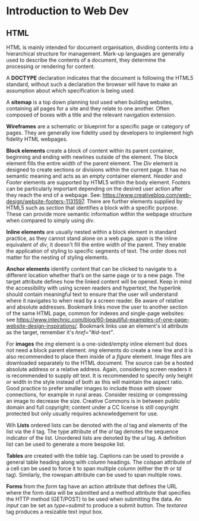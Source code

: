 # Introduction to Web Dev

## HTML

HTML is mainly intended for document organisation, dividing contents into a hierarchical structure for management. Mark-up languages are generally used to describe the contents of a document, they determine the processing or rendering for content. 

A **DOCTYPE** declaration indicates that the document is following the HTML5 standard, without such a declaration the browser will have to make an assumption about which specification is being used.

A **sitemap** is a top down planning tool used when building websites, containing all pages for a site and they relate to one another. Often composed of boxes with a title and the relevant navigation extension. 

**Wireframes** are a schematic or blueprint for a specific page or category of pages. They are generally low fidelity used by developers to implement high fidelity HTML webpages.

**Block elements** create a block of content within its parent container, beginning and ending with newlines outside of the element. The block element fills the entire width of the parent element. The *Div* element is designed to create sections or divisions within the current page. It has no semantic meaning and acts as an empty container element. *Header* and *Footer* elements are supported by HTML5 within the body element. Footers can be particularly important depending on the desired user action after they reach the end of a webpage. See: https://www.creativebloq.com/web-design/website-footers-1131597. There are further elements supplied by HTML5 such as *section* that identifies a block with a specific purpose. These can provide more semantic information within the webpage structure when compared to simply using *div*.

**Inline elements** are usually nested within a block element in standard practice, as they cannot stand alone on a web page. *span* is the inline equivalent of *div*, it doesn't fill the entire width of the parent. They enable the application of styling to specific segments of text. The order does not matter for the nesting of styling elements. 

**Anchor elements** identify content that can be clicked to navigate to a different location whether that’s on the same page or to a new page. The target attribute defines how the linked content will be opened. Keep in mind the accessibility with using screen readers and hypertext, the hyperlink should contain meaningful text to ensure that the user will understand where it navigates to when read by a screen reader. Be aware of relative and absolute addresses. Bookmark links move the user to another section of the same HTML page, common for indexes and single-page websites: see https://www.intechnic.com/blog/60-beautiful-examples-of-one-page-website-design-inspirations/. Bookmark links use an element's id attribute as the target, remember it's *href="#id-text"*.

For **images** the *img* element is a one-sided/empty inline element but does not need a block parent element. *img* elements do create a new line and it is also recommended to place them inside of a *figure* element. Image files are downloaded separately to the HTML document. The source can be a hosted absolute address or a relative address. Again, considering screen readers it is recommended to supply *alt* text. It is recommended to specify only height or width in the style instead of both as this will maintain the aspect ratio. Good practice to prefer smaller images to include those with slower connections, for example in rural areas. Consider resizing or compressing an image to decrease the size. Creative Commons is in between public domain and full copyright; content under a CC license is still copyright protected but only usually requires acknowledgement for use.

Wih **Lists** ordered lists can be denoted with the *ol* tag and elements of the list via the *li* tag. The type attribute of the *ol* tag denotes the sequence indicator of the list. Unordered lists are denoted by the *ul* tag. A definition list can be used to generate a more bespoke list.

**Tables** are created with the *table* tag. Captions can be used to provide a general table heading along with column headings. The colspan attribute of a cell can be used to force it to span multiple column (either the *th* or *td* tag). Similarly, the rowspan attribute can be used to span multiple rows. 

**Forms** from the *form* tag have an action attribute that defines the URL where the form data will be submitted and a method attribute that specifies the HTTP method (GET/POST) to be used when submitting the data. An *input* can be set as *type=submit* to produce a submit button. The *textarea* tag produces a resizable text input box.